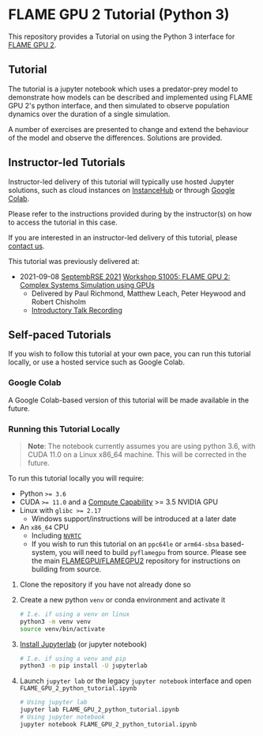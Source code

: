 # FLAME GPU 2 Tutorial (Python 3)

This repository provides a Tutorial on using the Python 3 interface for [FLAME GPU 2](https://github.com/FLAMEGPU/FLAMEGPU2).

## Tutorial

The tutorial is a jupyter notebook which uses a predator-prey model to demonstrate how models can be described and implemented using FLAME GPU 2's python interface, and then simulated to observe population dynamics over the duration of a single simulation.

A number of exercises are presented to change and extend the behaviour of the model and observe the differences.
Solutions are provided.

## Instructor-led Tutorials

Instructor-led delivery of this tutorial will typically use hosted Jupyter solutions, such as cloud instances on [InstanceHub](https://www.instancehub.com/) or through [Google Colab](https://colab.research.google.com/).

Please refer to the instructions provided during by the instructor(s) on how to access the tutorial in this case.

If you are interested in an instructor-led delivery of this tutorial, please [contact us](https://flamegpu.com/contact/).

This tutorial was previously delivered at:

+ 2021-09-08 [SeptembRSE 2021](https://septembrse.github.io/) [Workshop S1005: FLAME GPU 2: Complex Systems Simulation using GPUs](https://septembrse.github.io/#/event/S1005) 
  + Delivered by Paul Richmond, Matthew Leach, Peter Heywood and Robert Chisholm
  + [Introductory Talk Recording](https://www.youtube.com/watch?v=kqyAWjaKqsA)

## Self-paced Tutorials

If you wish to follow this tutorial at your own pace, you can run this tutorial locally, or use a hosted service such as Google Colab.

### Google Colab

A Google Colab-based version of this tutorial will be made available in the future.

### Running this Tutorial Locally

> **Note**: The notebook currently assumes you are using python 3.6, with CUDA 11.0 on a Linux x86_64 machine. This will be corrected in the future.

To run this tutorial locally you will require:

+ Python `>= 3.6`
+ CUDA `>= 11.0` and a [Compute Capability](https://developer.nvidia.com/cuda-gpus) >= 3.5 NVIDIA GPU
+ Linux with `glibc >= 2.17`
  + Windows support/instructions will be introduced at a later date
+ An `x86_64` CPU
  + Including [`NVRTC`](https://docs.nvidia.com/cuda/nvrtc/index.html)
  + If you wish to run this tutorial on an `ppc64le` or `arm64-sbsa` based-system, you will need to build `pyflamegpu` from source.
  Please see the main [FLAMEGPU/FLAMEGPU2](https://github.com/FLAMEGPU/FLAMEGPU2) repository for instructions on building from source.

1. Clone the repository if you have not already done so

2. Create a new python `venv` or conda environment and activate it
  
    ```bash
    # I.e. if using a venv on linux
    python3 -m venv venv
    source venv/bin/activate
    ```

3. [Install Jupyterlab](https://jupyterlab.readthedocs.io/en/stable/getting_started/installation.html) (or jupyter notebook)

    ```bash
    # I.e. if using a venv and pip
    python3 -m pip install -U jupyterlab
    ```

4. Launch `jupyter lab` or the legacy `jupyter notebook` interface and open `FLAME_GPU_2_python_tutorial.ipynb`

    ```bash
    # Using jupyter lab
    jupyter lab FLAME_GPU_2_python_tutorial.ipynb
    # Using jupyter notebook
    jupyter notebook FLAME_GPU_2_python_tutorial.ipynb
    ```

